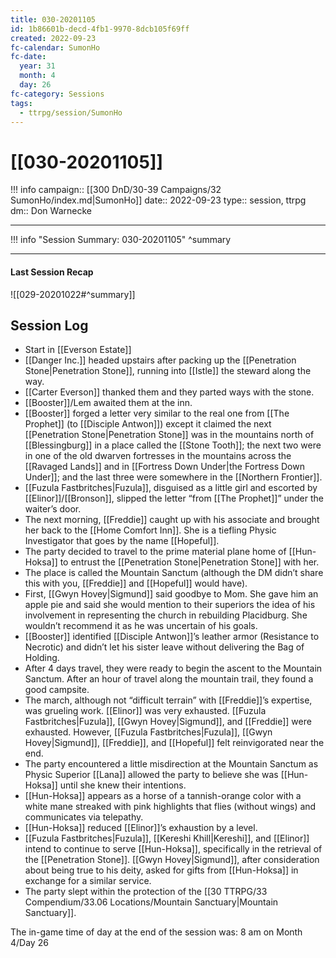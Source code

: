 ```yaml
---
title: 030-20201105
id: 1b86601b-decd-4fb1-9970-8dcb105f69ff
created: 2022-09-23
fc-calendar: SumonHo
fc-date:
  year: 31
  month: 4
  day: 26
fc-category: Sessions
tags:
  - ttrpg/session/SumonHo
---
```


# [[030-20201105]]

!!! info
    campaign:: [[300 DnD/30-39 Campaigns/32 SumonHo/index.md|SumonHo]]
    date:: 2022-09-23
    type:: session, ttrpg
    dm:: Don Warnecke


---
!!! info "Session Summary: 030-20201105"
    ^summary

---


#### Last Session Recap

![[029-20201022#^summary]]

## Session Log



- Start in [[Everson Estate]]
- [[Danger Inc.]]  headed upstairs after packing up the [[Penetration Stone|Penetration Stone]], running into [[Istle]] the steward along the way.
- [[Carter Everson]] thanked them and they parted ways with the stone.
- [[Booster]]/Lem awaited them at the inn.
- [[Booster]] forged a letter very similar to the real one from [[The Prophet]] (to [[Disciple Antwon]]) except it claimed the next [[Penetration Stone|Penetration Stone]] was in the mountains north of [[Blessingburg]] in a place called the [[Stone Tooth]]; the next two were in one of the old dwarven fortresses in the mountains across the [[Ravaged Lands]] and in [[Fortress Down Under|the Fortress Down Under]]; and the last three were somewhere in the [[Northern Frontier]].
- [[Fuzula Fastbritches|Fuzula]], disguised as a little girl and escorted by [[Elinor]]/[[Bronson]], slipped the letter “from [[The Prophet]]” under the waiter’s door.
- The next morning, [[Freddie]] caught up with his associate and brought her back to the [[Home Comfort Inn]]. She is a tiefling Physic Investigator that goes by the name [[Hopeful]].
- The party decided to travel to the prime material plane home of [[Hun-Hoksa]] to entrust the [[Penetration Stone|Penetration Stone]] with her.
- The place is called the Mountain Sanctum (although the DM didn’t share this with you, [[Freddie]] and [[Hopeful]] would have).
- First, [[Gwyn Hovey|Sigmund]] said goodbye to Mom. She gave him an apple pie and said she would mention to their superiors the idea of his involvement in representing the church in rebuilding Placidburg. She wouldn’t recommend it as he was uncertain of his goals.
- [[Booster]] identified [[Disciple Antwon]]’s leather armor (Resistance to Necrotic) and didn’t let his sister leave without delivering the Bag of Holding.
- After 4 days travel, they were ready to begin the ascent to the Mountain Sanctum. After an hour of travel along the mountain trail, they found a good campsite.
- The march, although not “difficult terrain” with [[Freddie]]’s expertise, was grueling work. [[Elinor]] was very exhausted. [[Fuzula Fastbritches|Fuzula]], [[Gwyn Hovey|Sigmund]], and [[Freddie]] were exhausted. However, [[Fuzula Fastbritches|Fuzula]], [[Gwyn Hovey|Sigmund]], [[Freddie]], and [[Hopeful]] felt reinvigorated near the end.
- The party encountered a little misdirection at the Mountain Sanctum as Physic Superior [[Lana]] allowed the party to believe she was [[Hun-Hoksa]] until she knew their intentions.
- [[Hun-Hoksa]] appears as a horse of a tannish-orange color with a white mane streaked with pink highlights that flies (without wings) and communicates via telepathy.
- [[Hun-Hoksa]] reduced [[Elinor]]’s exhaustion by a level.
- [[Fuzula Fastbritches|Fuzula]], [[Kereshi Khill|Kereshi]], and [[Elinor]] intend to continue to serve [[Hun-Hoksa]], specifically in the retrieval of the [[Penetration Stone]]. [[Gwyn Hovey|Sigmund]], after consideration about being true to his deity, asked for gifts from [[Hun-Hoksa]] in exchange for a similar service.
- The party slept within the protection of the [[30 TTRPG/33 Compendium/33.06 Locations/Mountain Sanctuary|Mountain Sanctuary]].

The in-game time of day at the end of the session was: 8 am on Month 4/Day 26
